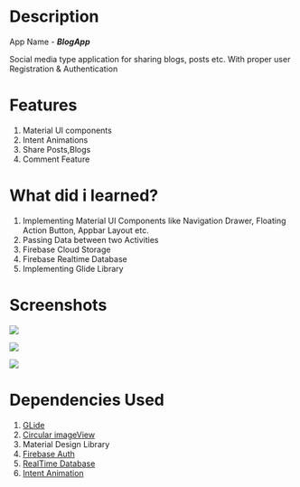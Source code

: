 # Description

App Name - **_BlogApp_**

Social media type application for sharing blogs, posts etc.
With proper user Registration & Authentication

# Features

1. Material UI components
2. Intent Animations
3. Share Posts,Blogs
4. Comment Feature

# What did i learned?

1. Implementing Material UI Components like Navigation Drawer, Floating Action Button, Appbar Layout etc.
2. Passing Data between two Activities
2. Firebase Cloud Storage
3. Firebase Realtime Database
4. Implementing Glide Library

# Screenshots

![](Images/img1.jpg)

![](Images/img2.jpg)

![](Images/img3.jpg)

# Dependencies Used

1. [GLide](https://github.com/bumptech/glide)
2. [Circular imageView](https://github.com/hdodenhof/CircleImageView)
3. Material Design Library
4. [Firebase Auth](https://firebase.google.com/docs/auth)
5. [RealTime Database](https://www.googleadservices.com/pagead/aclk?sa=L&ai=DChcSEwiQ84nExanrAhVC2JYKHSy4CusYABAAGgJ0bA&ohost=www.google.com&cid=CAESQOD2R3snPw23ENHlQG3h_P3VneEkLoZeF2RYLezn3_wflXxl6_Q5sPbsg5LqpspgO-FbTjTpEkQ_6KAhBPi3Q1s&sig=AOD64_3xlyJfeJsfnAyCPTx1m5fp1VXjww&q&adurl&ved=2ahUKEwi-tIHExanrAhUNzDgGHelzCqAQ0Qx6BAgPEAE)
6. [Intent Animation](https://github.com/hajiyevelnur92/intentanimation)

